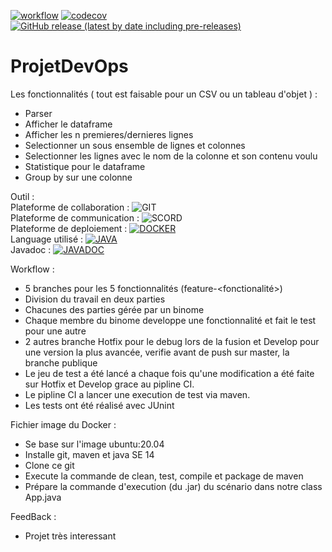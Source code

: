 [![workflow](https://github.com/pixel38320/ProjetDevOps/actions/workflows/workflow.yml/badge.svg)](https://github.com/pixel38320/ProjetDevOps/actions/workflows/workflow.yml)
[![codecov](https://codecov.io/gh/pixel38320/ProjetDevOps/branch/master/graph/badge.svg?token=DMHKXM5VIC)](https://codecov.io/gh/pixel38320/ProjetDevOps)
[![GitHub release (latest by date including pre-releases)](https://img.shields.io/github/v/release/pixel38320/ProjetDevOps?include_prereleases)](https://github.com/pixel38320/ProjetDevOps/releases/tag/1.0)

# ProjetDevOps
Les fonctionnalités ( tout est faisable pour un CSV ou un tableau d'objet ) :
 - Parser
 - Afficher le dataframe
 - Afficher les n premieres/dernieres lignes
 - Selectionner un sous ensemble de lignes et colonnes
 - Selectionner les lignes avec le nom de la colonne et son contenu voulu
 - Statistique pour le dataframe 
 - Group by sur une colonne

Outil :<br>
 Plateforme de collaboration : ![GIT](https://img.shields.io/badge/GitHub-100000?style=for-the-badge&logo=github&logoColor=white)<br>
 Plateforme de communication : ![SCORD](https://img.shields.io/badge/Discord-7289DA?style=for-the-badge&logo=discord&logoColor=white)<br>
 Plateforme de deploiement : [![DOCKER](https://img.shields.io/badge/Docker-blue?style=for-the-badge&logo=docker&logoColor=white)](https://hub.docker.com/repository/docker/loris38/devops)<br>
 Language utilisé : [![JAVA](https://img.shields.io/badge/Java%20SE%2014-orange?style=for-the-badge&logo=java&logoColor=white)](https://www.oracle.com/java/technologies/javase/jdk14-archive-downloads.html)<br>
 Javadoc : [![JAVADOC](https://img.shields.io/badge/Java%20doc-grey?style=for-the-badge&logo=java&logoColor=white)](https://pixel38320.github.io/ProjetDevOps/doc/)

Workflow :
 - 5 branches pour les 5 fonctionnalités (feature-<fonctionalité>)
 - Division du travail en deux parties
 - Chacunes des parties gérée par un binome
 - Chaque membre du binome developpe une fonctionnalité et fait le test pour une autre
 - 2 autres branche Hotfix pour le debug lors de la fusion et Develop pour une version la plus avancée, verifie avant de push sur master, la branche publique
 - Le jeu de test a été lancé a chaque fois qu'une modification a été faite sur Hotfix et Develop grace au pipline CI.
 - Le pipline CI a lancer une execution de test via maven. 
 - Les tests ont été réalisé avec JUnint

Fichier image du Docker :
 - Se base sur l'image ubuntu:20.04
 - Installe git, maven et java SE 14
 - Clone ce git
 - Execute la commande de clean, test, compile et package de maven
 - Prépare la commande d'execution (du .jar) du scénario dans notre class App.java
 
FeedBack :
 - Projet très interessant
